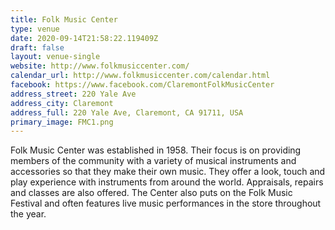```yaml
---
title: Folk Music Center
type: venue
date: 2020-09-14T21:58:22.119409Z
draft: false
layout: venue-single
website: http://www.folkmusiccenter.com/
calendar_url: http://www.folkmusiccenter.com/calendar.html
facebook: https://www.facebook.com/ClaremontFolkMusicCenter
address_street: 220 Yale Ave
address_city: Claremont
address_full: 220 Yale Ave, Claremont, CA 91711, USA
primary_image: FMC1.png
---
```

Folk Music Center was established in 1958.  Their focus is on providing members of the community with a variety of musical instruments and accessories so that they make their own music.  They offer a look, touch and play experience with instruments from around the world.  Appraisals, repairs and classes are also offered.  The Center also puts on the Folk Music Festival and often features live music performances in the store throughout the year.
